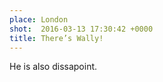 ```yaml
---
place: London
shot:  2016-03-13 17:30:42 +0000
title: There’s Wally!
---
```


He is also dissapoint.
